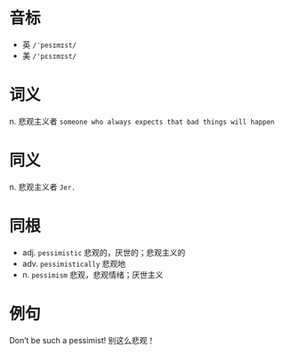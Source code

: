 # 音标

- 英 `/ˈpesɪmɪst/`
- 美 `/'pɛsɪmɪst/`

# 词义

n. 悲观主义者
`someone who always expects that bad things will happen`

# 同义

n. 悲观主义者
`Jer.`

# 同根

- adj. `pessimistic` 悲观的，厌世的；悲观主义的
- adv. `pessimistically` 悲观地
- n. `pessimism` 悲观，悲观情绪；厌世主义

# 例句

Don’t be such a pessimist!
别这么悲观！


